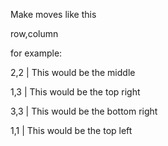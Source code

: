 Make moves like this

row,column

for example:

2,2 | This would be the middle

1,3 | This would be the top right

3,3 | This would be the bottom right

1,1 | This would be the top left
